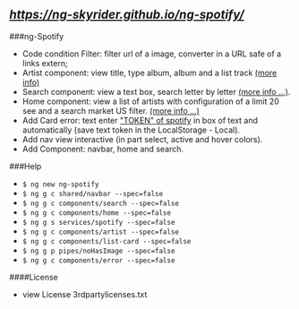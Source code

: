 ## *https://ng-skyrider.github.io/ng-spotify/*

###ng-Spotify

- Code condition Filter: filter url of a image, converter in a URL safe of a links extern;
- Artist component: view title, type album, album and a list track [(more info)](https://developer.spotify.com/console/tracks/)
- Search component: view a text box, search letter by letter [(more info ...)](https://developer.spotify.com/console/search/).
- Home component: view a list of artists with configuration of a limit 20 see and a search market US filter. [(more info ...)](https://developer.spotify.com/console/artists/)
- Add Card error: text enter ["TOKEN" of spotify](https://developer.spotify.com/documentation/web-api/")  in box of text and automatically (save text token in the LocalStorage - Local).
- Add nav view interactive (in part select, active and hover colors).
- Add Component: navbar, home and search.

###Help
- `$ ng new ng-spotify`
- `$ ng g c shared/navbar --spec=false`
- `$ ng g c components/search --spec=false`
- `$ ng g c components/home --spec=false `
- `$ ng g s services/spotify --spec=false `
- `$ ng g c components/artist --spec=false`
- `$ ng g c components/list-card --spec=false`
- `$ ng g p pipes/noHasImage --spec=false`
- `$ ng g c components/error --spec=false`

####License

- view License 3rdpartylicenses.txt
